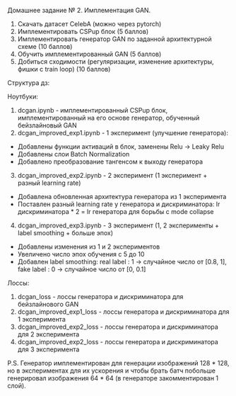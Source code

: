 Домашнее задание № 2. Имплементация GAN.

1. Скачать датасет CelebA (можно через pytorch)
2. Имплементировать CSPup блок (5 баллов)
3. Имплементировать генератор GAN по заданной архитектурной схеме (10 баллов)
4. Обучить имплементированный GAN (5 баллов)
5. Добиться сходимости (регуляризации, изменение архитектуры, фишки с train loop) (10 баллов)

Структура дз:

Ноутбуки:

1. dcgan.ipynb - имплементированный CSPup блок, имплементированный на его основе генератор, обученный бейзлайновый GAN
2. dcgan_improved_exp1.ipynb - 1 эксперимент (улучшение генератора):

* Добавлены функции активаций в блок, заменены Relu -> Leaky Relu
* Добавлены слои Batch Normalization
* Добавлено преобразование тангенсом к выходу генератора

3. dcgan_improved_exp2.ipynb - 2 эксперимент (1 эксперимент + разный learning rate)

* Добавлена обновленная архитектура генератора из 1 эксперимента
* Поставлен разный learning rate у генератора и дискриминатора: lr дискриминатора * 2 = lr генератора для борьбы с mode collapse

4. dcgan_improved_exp3.ipynb - 3 эксперимент (1, 2 эксперименты + label smoothing + больше эпох)

* Добавлены изменения из 1 и 2 экспериментов
* Увеличено число эпох обучения с 5 до 10
* Добавлен label smoothing: real label : 1 -> случайное число от [0.8, 1], fake label : 0 -> случайное число от [0, 0.1]

Лоссы:

1. dcgan_loss - лоссы генератора и дискриминатора для бейзлайнового GAN
2. dcgan_improved_exp1_loss - лоссы генератора и дискриминатора для 1 эксперимента
3. dcgan_improved_exp2_loss - лоссы генератора и дискриминатора для 2 эксперимента
4. dcgan_improved_exp2_loss - лоссы генератора и дискриминатора для 3 эксперимента

P.S. Генератор имплементирован для генерации изображений 128 * 128, но в экспериментах для их ускорения и чтобы брать батч побольше генерировал изображения 64 * 64 (в генераторе закомментирован 1 слой).

